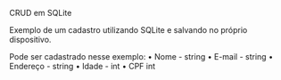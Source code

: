 
CRUD em SQLite

Exemplo de um cadastro utilizando SQLite e salvando no próprio dispositivo.

Pode ser cadastrado nesse exemplo:
	•	Nome - string
	•	E-mail - string
	•	Endereço - string
	•	Idade - int
	•	CPF int